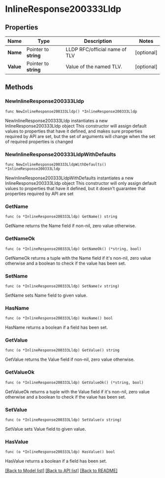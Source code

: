 # InlineResponse200333Lldp

## Properties

Name | Type | Description | Notes
------------ | ------------- | ------------- | -------------
**Name** | Pointer to **string** | LLDP RFC/official name of TLV | [optional] 
**Value** | Pointer to **string** | Value of the named TLV. | [optional] 

## Methods

### NewInlineResponse200333Lldp

`func NewInlineResponse200333Lldp() *InlineResponse200333Lldp`

NewInlineResponse200333Lldp instantiates a new InlineResponse200333Lldp object
This constructor will assign default values to properties that have it defined,
and makes sure properties required by API are set, but the set of arguments
will change when the set of required properties is changed

### NewInlineResponse200333LldpWithDefaults

`func NewInlineResponse200333LldpWithDefaults() *InlineResponse200333Lldp`

NewInlineResponse200333LldpWithDefaults instantiates a new InlineResponse200333Lldp object
This constructor will only assign default values to properties that have it defined,
but it doesn't guarantee that properties required by API are set

### GetName

`func (o *InlineResponse200333Lldp) GetName() string`

GetName returns the Name field if non-nil, zero value otherwise.

### GetNameOk

`func (o *InlineResponse200333Lldp) GetNameOk() (*string, bool)`

GetNameOk returns a tuple with the Name field if it's non-nil, zero value otherwise
and a boolean to check if the value has been set.

### SetName

`func (o *InlineResponse200333Lldp) SetName(v string)`

SetName sets Name field to given value.

### HasName

`func (o *InlineResponse200333Lldp) HasName() bool`

HasName returns a boolean if a field has been set.

### GetValue

`func (o *InlineResponse200333Lldp) GetValue() string`

GetValue returns the Value field if non-nil, zero value otherwise.

### GetValueOk

`func (o *InlineResponse200333Lldp) GetValueOk() (*string, bool)`

GetValueOk returns a tuple with the Value field if it's non-nil, zero value otherwise
and a boolean to check if the value has been set.

### SetValue

`func (o *InlineResponse200333Lldp) SetValue(v string)`

SetValue sets Value field to given value.

### HasValue

`func (o *InlineResponse200333Lldp) HasValue() bool`

HasValue returns a boolean if a field has been set.


[[Back to Model list]](../README.md#documentation-for-models) [[Back to API list]](../README.md#documentation-for-api-endpoints) [[Back to README]](../README.md)


